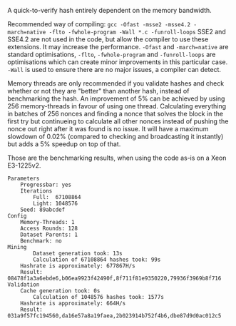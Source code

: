 A quick-to-verify hash entirely dependent on the memory bandwidth.

Recommended way of compiling: `gcc -Ofast -msse2 -msse4.2 -march=native -flto -fwhole-program -Wall *.c -funroll-loops`
SSE2 and SSE4.2 are not used in the code, but allow the compiler to use these extensions. It may increase the performance.
`-Ofast` and `-march=native` are standard optimisations, `-flto`, `-fwhole-program` and `-funroll-loops` are optimisations which can create minor improvements in this particular case.
`-Wall` is used to ensure there are no major issues, a compiler can detect.

Memory threads are only recommended if you validate hashes and check whether or not they are "better" than another hash, instead of benchmarking the hash. An improvement of 5% can be achieved by using 256 memory-threads in favour of using one thread.
Calculating everything in batches of 256 nonces and finding a nonce that solves the block in the first try but continueing to calculate all other nonces instead of pushing the nonce out right after it was found is no issue. It will have a maximum slowdown of 0.02% (compared to checking and broadcasting it instantly) but adds a 5% speedup on top of that.

Those are the benchmarking results, when using the code as-is on a Xeon E3-1225v2.
```
Parameters
	Progressbar: yes
	Iterations
		Full:  67108864
		Light: 1048576
	Seed: 89abcdef
Config
	Memory-Threads: 1
	Access Rounds: 128
	Dataset Parents: 1
	Benchmark: no
Mining
        Dataset generation took: 13s                                            
        Calculation of 67108864 hashes took: 99s                                
	Hashrate is approximately: 677867H/s
	Result: 08478f1a3a6ebde6,b06ea9923f42490f,8f711f81e9350220,79936f3969b8f716
Validation
	Cache generation took: 0s
        Calculation of 1048576 hashes took: 1577s                               
	Hashrate is approximately: 664H/s
	Result: 031a9f57fc194560,da16e57a8a19faea,2b023914b752f4b6,dbe87d9d0ac012c5

```
